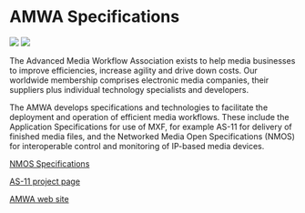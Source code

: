 # AMWA Specifications

<a href="https://github.com/AMWA-TV/specs-top-level/actions?query=workflow%3ALint"><img src="https://github.com/AMWA-TV/specs-top-level/workflows/Lint/badge.svg"/></a> 
<a href="https://github.com/AMWA-TV/specs-top-level/actions?query=workflow%3ARender"><img src="https://github.com/AMWA-TV/specs-top-level/workflows/Render/badge.svg"/></a> 

<!-- INTRO-START -->

The Advanced Media Workflow Association exists to help media businesses to improve efficiencies,
increase agility and drive down costs.  Our worldwide membership comprises electronic media companies,
their suppliers plus individual technology specialists and developers.

The AMWA develops specifications and technologies to facilitate the deployment and operation of efficient media workflows.
These include the Application Specifications for use of MXF, for example AS-11 for delivery of finished media files,
and the Networked Media Open Specifications (NMOS) for interoperable control and monitoring of IP-based media devices.

[NMOS Specifications](/nmos)

[AS-11 project page](https://www.amwa.tv/as-11)

[AMWA web site](https://www.amwa.tv)

<!-- INTRO-END -->

